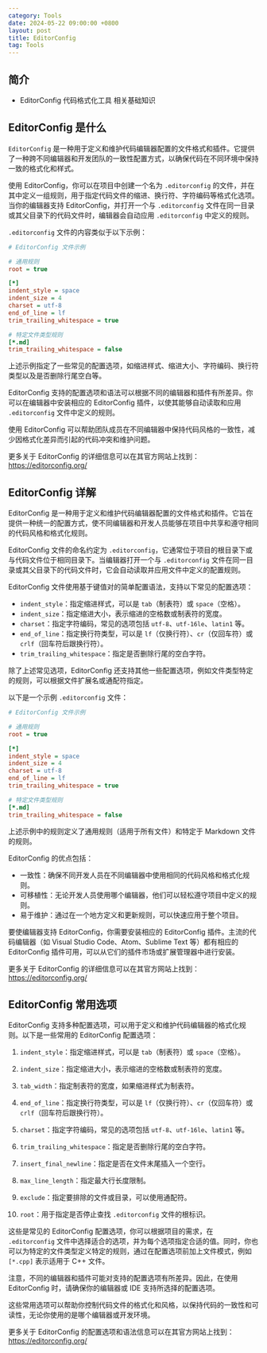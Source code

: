 ```yaml
---
category: Tools
date: 2024-05-22 09:00:00 +0800
layout: post
title: EditorConfig
tag: Tools
---
```

## 简介

+ EditorConfig 代码格式化工具 相关基础知识

## EditorConfig 是什么

`EditorConfig` 是一种用于定义和维护代码编辑器配置的文件格式和插件。它提供了一种跨不同编辑器和开发团队的一致性配置方式，以确保代码在不同环境中保持一致的格式化和样式。

使用 EditorConfig，你可以在项目中创建一个名为 `.editorconfig` 的文件，并在其中定义一组规则，用于指定代码文件的缩进、换行符、字符编码等格式化选项。当你的编辑器支持 EditorConfig，并打开一个与 `.editorconfig` 文件在同一目录或其父目录下的代码文件时，编辑器会自动应用 `.editorconfig` 中定义的规则。

`.editorconfig` 文件的内容类似于以下示例：

```ini
# EditorConfig 文件示例

# 通用规则
root = true

[*]
indent_style = space
indent_size = 4
charset = utf-8
end_of_line = lf
trim_trailing_whitespace = true

# 特定文件类型规则
[*.md]
trim_trailing_whitespace = false
```

上述示例指定了一些常见的配置选项，如缩进样式、缩进大小、字符编码、换行符类型以及是否删除行尾空白等。

EditorConfig 支持的配置选项和语法可以根据不同的编辑器和插件有所差异。你可以在编辑器中安装相应的 EditorConfig 插件，以使其能够自动读取和应用 `.editorconfig` 文件中定义的规则。

使用 EditorConfig 可以帮助团队成员在不同编辑器中保持代码风格的一致性，减少因格式化差异而引起的代码冲突和维护问题。

更多关于 EditorConfig 的详细信息可以在其官方网站上找到：https://editorconfig.org/

## EditorConfig 详解

EditorConfig 是一种用于定义和维护代码编辑器配置的文件格式和插件。它旨在提供一种统一的配置方式，使不同编辑器和开发人员能够在项目中共享和遵守相同的代码风格和格式化规则。

EditorConfig 文件的命名约定为 `.editorconfig`，它通常位于项目的根目录下或与代码文件位于相同目录下。当编辑器打开一个与 `.editorconfig` 文件在同一目录或其父目录下的代码文件时，它会自动读取并应用文件中定义的配置规则。

EditorConfig 文件使用基于键值对的简单配置语法，支持以下常见的配置选项：

- `indent_style`：指定缩进样式，可以是 `tab`（制表符）或 `space`（空格）。
- `indent_size`：指定缩进大小，表示缩进的空格数或制表符的宽度。
- `charset`：指定字符编码，常见的选项包括 `utf-8`、`utf-16le`、`latin1` 等。
- `end_of_line`：指定换行符类型，可以是 `lf`（仅换行符）、`cr`（仅回车符）或 `crlf`（回车符后跟换行符）。
- `trim_trailing_whitespace`：指定是否删除行尾的空白字符。

除了上述常见选项，EditorConfig 还支持其他一些配置选项，例如文件类型特定的规则，可以根据文件扩展名或通配符指定。

以下是一个示例 `.editorconfig` 文件：

```ini
# EditorConfig 文件示例

# 通用规则
root = true

[*]
indent_style = space
indent_size = 4
charset = utf-8
end_of_line = lf
trim_trailing_whitespace = true

# 特定文件类型规则
[*.md]
trim_trailing_whitespace = false
```

上述示例中的规则定义了通用规则（适用于所有文件）和特定于 Markdown 文件的规则。

EditorConfig 的优点包括：

- 一致性：确保不同开发人员在不同编辑器中使用相同的代码风格和格式化规则。
- 可移植性：无论开发人员使用哪个编辑器，他们可以轻松遵守项目中定义的规则。
- 易于维护：通过在一个地方定义和更新规则，可以快速应用于整个项目。

要使编辑器支持 EditorConfig，你需要安装相应的 EditorConfig 插件。主流的代码编辑器（如 Visual Studio Code、Atom、Sublime Text 等）都有相应的 EditorConfig 插件可用，可以从它们的插件市场或扩展管理器中进行安装。

更多关于 EditorConfig 的详细信息可以在其官方网站上找到：https://editorconfig.org/

## EditorConfig 常用选项

EditorConfig 支持多种配置选项，可以用于定义和维护代码编辑器的格式化规则。以下是一些常用的 EditorConfig 配置选项：

1. `indent_style`：指定缩进样式，可以是 `tab`（制表符）或 `space`（空格）。

2. `indent_size`：指定缩进大小，表示缩进的空格数或制表符的宽度。

3. `tab_width`：指定制表符的宽度，如果缩进样式为制表符。

4. `end_of_line`：指定换行符类型，可以是 `lf`（仅换行符）、`cr`（仅回车符）或 `crlf`（回车符后跟换行符）。

5. `charset`：指定字符编码，常见的选项包括 `utf-8`、`utf-16le`、`latin1` 等。

6. `trim_trailing_whitespace`：指定是否删除行尾的空白字符。

7. `insert_final_newline`：指定是否在文件末尾插入一个空行。

8. `max_line_length`：指定最大行长度限制。

9. `exclude`：指定要排除的文件或目录，可以使用通配符。

10. `root`：用于指定是否停止查找 `.editorconfig` 文件的根标识。

这些是常见的 EditorConfig 配置选项，你可以根据项目的需求，在 `.editorconfig` 文件中选择适合的选项，并为每个选项指定合适的值。同时，你也可以为特定的文件类型定义特定的规则，通过在配置选项前加上文件模式，例如 `[*.cpp]` 表示适用于 C++ 文件。

注意，不同的编辑器和插件可能对支持的配置选项有所差异。因此，在使用 EditorConfig 时，请确保你的编辑器或 IDE 支持所选择的配置选项。

这些常用选项可以帮助你控制代码文件的格式化和风格，以保持代码的一致性和可读性，无论你使用的是哪个编辑器或开发环境。

更多关于 EditorConfig 的配置选项和语法信息可以在其官方网站上找到：https://editorconfig.org/